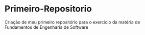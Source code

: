 # Primeiro-Repositorio
Criação de meu primeiro repositório para o exercício da matéria de Fundamentos de Engenharia de Software
